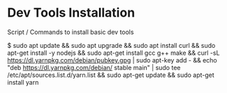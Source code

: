 # Dev Tools Installation
Script / Commands to install basic dev tools 

$ sudo apt update && sudo apt upgrade && sudo apt install curl && sudo apt-get install -y nodejs && sudo apt-get install gcc g++ make && curl -sL https://dl.yarnpkg.com/debian/pubkey.gpg | sudo apt-key add - && echo "deb https://dl.yarnpkg.com/debian/ stable main" | sudo tee /etc/apt/sources.list.d/yarn.list && sudo apt-get update && sudo apt-get install yarn
